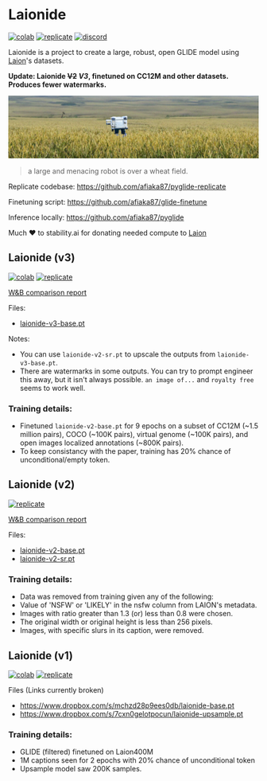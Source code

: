 # Laionide 
[![colab](https://colab.research.google.com/assets/colab-badge.svg)](https://colab.research.google.com/drive/1WUkAE6vpKeri2axo17ROwCvpPN8W6SIy?usp=sharing) [![replicate](https://img.shields.io/badge/Replicate-visit%20replicate-lightgrey?style=flat)](https://replicate.com/afiaka87/laionide-v3) [![discord](https://img.shields.io/discord/823813159592001537?color=5865F2&logo=discord&logoColor=white)](https://discord.gg/xBPBXfcFHd)

Laionide is a project to create a large, robust, open GLIDE model using [Laion](https://laion.ai/#top)'s datasets.

**Update: Laionide ~~V2~~ _V3_, finetuned on CC12M and other datasets. Produces fewer watermarks.**

![](samples/rouge_robot.png?raw=true)

> a large and menacing robot is over a wheat field.

Replicate codebase: https://github.com/afiaka87/pyglide-replicate

Finetuning script: https://github.com/afiaka87/glide-finetune

Inference locally: https://github.com/afiaka87/pyglide

Much ♥ to stability.ai for donating needed compute to [Laion](https://discord.gg/8pSACZJk)

## Laionide (v3)
[![colab](https://colab.research.google.com/assets/colab-badge.svg)](https://gist.github.com/afiaka87/8655b15c94bf0e80f586ce54cfe39ab5#file-laionide-v3-ipynb) [![replicate](https://img.shields.io/badge/Replicate-visit%20replicate-lightgrey?style=flat)](https://replicate.com/afiaka87/laionide-v3)

[W&B comparison report](https://wandb.ai/afiaka87/laionide-v3-glide/reports/Laionide-Version-3-Benchmark--VmlldzoxNjE0MTE3)

Files:
- [laionide-v3-base.pt](https://github.com/afiaka87/laionide/releases/download/Checkpoints/laionide-v3-base.pt)

Notes:
- You can use `laionide-v2-sr.pt` to upscale the outputs from `laionide-v3-base.pt`.
- There are watermarks in some outputs. You can try to prompt engineer this away, but it isn't always possible. `an image of...` and `royalty free` seems to work well. 

### Training details:
- Finetuned `laionide-v2-base.pt` for 9 epochs on a subset of CC12M (~1.5 million pairs), COCO (~100K pairs), virtual genome (~100K pairs), and open images localized annotations (~800K pairs). 
- To keep consistancy with the paper, training has 20% chance of unconditional/empty token.

## Laionide (v2)
[![replicate](https://img.shields.io/badge/Replicate-visit%20replicate-lightgrey?style=flat)](https://replicate.com/afiaka87/laionide-v2)

[W&B comparison report](https://wandb.ai/afiaka87/glide_compare/reports/Finetuning-GLIDE-on-LAION-does-it-work---VmlldzoxNTg3MTkz)

Files:
- [laionide-v2-base.pt](https://github.com/afiaka87/laionide/releases/download/Checkpoints/laionide-v2-base.pt)
- [laionide-v2-sr.pt](https://github.com/afiaka87/laionide/releases/download/Checkpoints/laionide-v2-sr.pt)

### Training details:
- Data was removed from training given any of the following:
- Value of 'NSFW' or 'LIKELY' in the nsfw column from LAION's metadata.
- Images with ratio greater than 1.3 (or) less than 0.8 were chosen.
- The original width or original height is less than 256 pixels.
- Images, with specific slurs in its caption, were removed.

## Laionide (v1)
[![colab](https://colab.research.google.com/assets/colab-badge.svg)](https://gist.github.com/afiaka87/5f64e4de49b50554270a0a6ece243014#file-laionide-ipynb) [![replicate](https://img.shields.io/badge/Replicate-visit%20replicate-lightgrey?style=flat)](https://replicate.com/afiaka87/laionide)

Files (Links currently broken)
- https://www.dropbox.com/s/mchzd28p9ees0db/laionide-base.pt
- https://www.dropbox.com/s/7cxn0gelotpocun/laionide-upsample.pt

### Training details:

- GLIDE (filtered) finetuned on Laion400M 
- 1M captions seen for 2 epochs with 20% chance of unconditional token
- Upsample model saw 200K samples.
